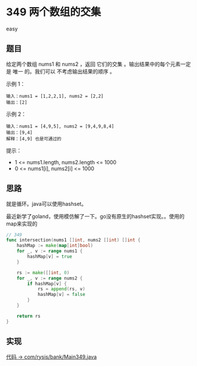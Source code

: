 # 349 两个数组的交集

easy

## 题目

给定两个数组 nums1 和 nums2 ，返回 它们的交集 。输出结果中的每个元素一定是 唯一 的。我们可以 不考虑输出结果的顺序 。



示例 1：
```
输入：nums1 = [1,2,2,1], nums2 = [2,2]
输出：[2]
```
示例 2：
```
输入：nums1 = [4,9,5], nums2 = [9,4,9,8,4]
输出：[9,4]
解释：[4,9] 也是可通过的
```

提示：
- 1 <= nums1.length, nums2.length <= 1000
- 0 <= nums1[i], nums2[i] <= 1000

## 思路

就是循环。java可以使用hashset。

最近新学了goland，使用模仿解了一下。go没有原生的hashset实现。。使用的map来实现的

```go
// 349
func intersection(nums1 []int, nums2 []int) []int {
	hashMap := make(map[int]bool)
	for _, v := range nums1 {
		hashMap[v] = true
	}

	rs := make([]int, 0)
	for _, v := range nums2 {
		if hashMap[v] {
			rs = append(rs, v)
			hashMap[v] = false
		}
	}

	return rs
}
```


## 实现

[代码 -> com/rysis/bank/Main349.java](../../src/com/rysis/bank/Main349.java)